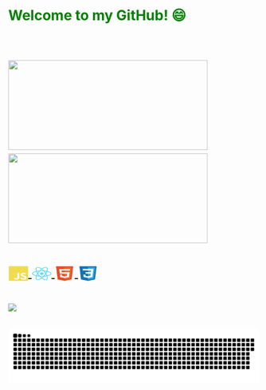 <h1 style="color: green">Welcome to my GitHub! 😄<h1/>

<div style="display: inline"><br>
  <a href="https://github.com/juliobarros-dev">
  <img height="180em" width="400em" src="https://github-readme-stats.vercel.app/api?username=juliobarros-dev&show_icons=true&theme=tokyonight&include_all_commits=true&count_private=true"/>
  <img height="180em" width="400em" src="https://github-readme-stats.vercel.app/api/top-langs/?username=juliobarros-dev&layout=compact&langs_count=7&theme=tokyonight"/>
</div>
<div style="display: inline_block"><br>

<div>
  <img align="center" alt="Rafa-Js" height="30" width="40" src="https://raw.githubusercontent.com/devicons/devicon/master/icons/javascript/javascript-plain.svg">
  <img align="center" alt="Rafa-React" height="30" width="40" src="https://raw.githubusercontent.com/devicons/devicon/master/icons/react/react-original.svg">
  <img align="center" alt="Rafa-HTML" height="30" width="40" src="https://raw.githubusercontent.com/devicons/devicon/master/icons/html5/html5-original.svg">
  <img align="center" alt="Rafa-CSS" height="30" width="40" src="https://raw.githubusercontent.com/devicons/devicon/master/icons/css3/css3-original.svg">
  <br>
  <br>
  <a href="https://www.linkedin.com/in/juliobnascimento/" target="_blank"><img src="https://img.shields.io/badge/-LinkedIn-%230077B5?style=for-the-badge&logo=linkedin&logoColor=white" target="_blank"></a> 
 
  ![Snake animation](https://github.com/juliobarros-dev/juliobarros-dev/blob/output/github-contribution-grid-snake.svg)
<div/>
